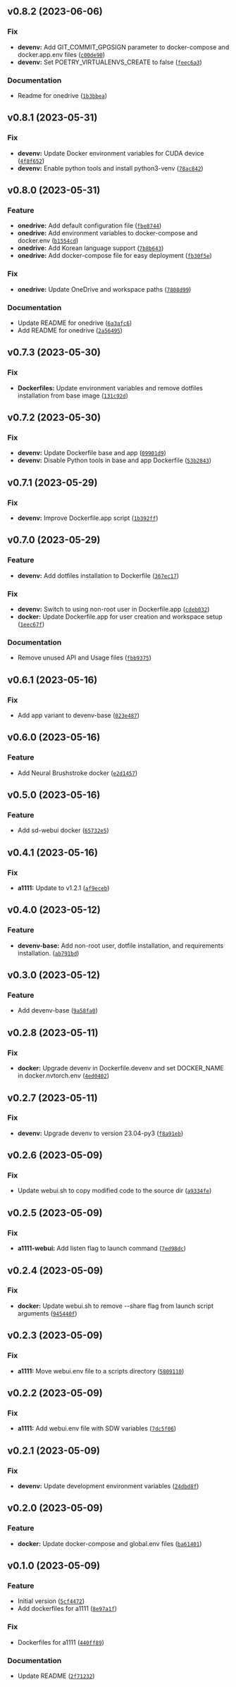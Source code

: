 <!--next-version-placeholder-->

## v0.8.2 (2023-06-06)

### Fix

* **devenv:** Add GIT_COMMIT_GPGSIGN parameter to docker-compose and docker.app.env files ([`c00de90`](https://github.com/entelecheia/dockerfiles/commit/c00de900291ace904475551603415bb729801368))
* **devenv:** Set POETRY_VIRTUALENVS_CREATE to false ([`feec6a3`](https://github.com/entelecheia/dockerfiles/commit/feec6a3e7914a12142fdfbf0e5c08aed233d148f))

### Documentation

* Readme for onedrive ([`1b3bbea`](https://github.com/entelecheia/dockerfiles/commit/1b3bbea5105571c46191e0573d449387867b2364))

## v0.8.1 (2023-05-31)
### Fix

* **devenv:** Update Docker environment variables for CUDA device ([`4f8f652`](https://github.com/entelecheia/dockerfiles/commit/4f8f652fee138b74329daf98f50d5d9a12d86357))
* **devenv:** Enable python tools and install python3-venv ([`78ac842`](https://github.com/entelecheia/dockerfiles/commit/78ac8429e36ebc4b9d46af2a1cc9a33da6bb0ccb))

## v0.8.0 (2023-05-31)
### Feature

* **onedrive:** Add default configuration file ([`fbe8744`](https://github.com/entelecheia/dockerfiles/commit/fbe87449853c32bc3eea96e74c277cc894d73bbc))
* **onedrive:** Add environment variables to docker-compose and docker.env ([`b1554cd`](https://github.com/entelecheia/dockerfiles/commit/b1554cde7b9da4bfb7986f1d9fc680569cfd43a5))
* **onedrive:** Add Korean language support ([`7b8b643`](https://github.com/entelecheia/dockerfiles/commit/7b8b643861e05318683ba0a4c683a488bb3125c3))
* **onedrive:** Add docker-compose file for easy deployment ([`fb30f5e`](https://github.com/entelecheia/dockerfiles/commit/fb30f5e8b29c7e04bd77038f964aedfbdb70c273))

### Fix

* **onedrive:** Update OneDrive and workspace paths ([`7808d99`](https://github.com/entelecheia/dockerfiles/commit/7808d9936e90d084a7434eb174988fc6c27652fa))

### Documentation

* Update README for onedrive ([`6a3afc6`](https://github.com/entelecheia/dockerfiles/commit/6a3afc618d2a09b0979eac26d298d67da98bbabb))
* Add README for onedrive ([`2a56495`](https://github.com/entelecheia/dockerfiles/commit/2a56495e761f46ae8b05f897a5e1bdff4789c9ad))

## v0.7.3 (2023-05-30)
### Fix

* **Dockerfiles:** Update environment variables and remove dotfiles installation from base image ([`131c92d`](https://github.com/entelecheia/dockerfiles/commit/131c92d0a8d8ebba6f496960774a7e6302739d7c))

## v0.7.2 (2023-05-30)
### Fix

* **devenv:** Update Dockerfile base and app ([`09901d9`](https://github.com/entelecheia/dockerfiles/commit/09901d90f3e26e2f7c4631729063c6841331cb4b))
* **devenv:** Disable Python tools in base and app Dockerfile ([`53b2843`](https://github.com/entelecheia/dockerfiles/commit/53b284324f71340e2003c71d33772e2bd2e3c62b))

## v0.7.1 (2023-05-29)
### Fix

* **devenv:** Improve Dockerfile.app script ([`1b392ff`](https://github.com/entelecheia/dockerfiles/commit/1b392ff8b7e69b600130b1e252b77ceab6080c10))

## v0.7.0 (2023-05-29)
### Feature

* **devenv:** Add dotfiles installation to Dockerfile ([`367ec17`](https://github.com/entelecheia/dockerfiles/commit/367ec17bc70691d749099e93e694e1155aa83eba))

### Fix

* **devenv:** Switch to using non-root user in Dockerfile.app ([`cdeb032`](https://github.com/entelecheia/dockerfiles/commit/cdeb032d08e23d812cf0da40999c7e9465f94b1e))
* **docker:** Update Dockerfile.app for user creation and workspace setup ([`1eec67f`](https://github.com/entelecheia/dockerfiles/commit/1eec67f62b65243d2fd26bc05ddd31e8c427f0b6))

### Documentation

* Remove unused API and Usage files ([`fbb9375`](https://github.com/entelecheia/dockerfiles/commit/fbb9375fd1cc91673cd9b374647206694c716a56))

## v0.6.1 (2023-05-16)
### Fix
* Add app variant to devenv-base ([`023e487`](https://github.com/entelecheia/dockerfiles/commit/023e487f9a278edf9b4c5270852a84a803a88557))

## v0.6.0 (2023-05-16)
### Feature
* Add Neural Brushstroke docker ([`e2d1457`](https://github.com/entelecheia/dockerfiles/commit/e2d1457ad10c771b3975f26dda78079cd6de8b30))

## v0.5.0 (2023-05-16)
### Feature
* Add sd-webui docker ([`65732e5`](https://github.com/entelecheia/dockerfiles/commit/65732e531a4df36c653300e7ce7780b5712d54de))

## v0.4.1 (2023-05-16)
### Fix
* **a1111:** Update to v1.2.1 ([`af9eceb`](https://github.com/entelecheia/dockerfiles/commit/af9eceb5625d3b520ff28cf3f3c42cb41ca6fbd1))

## v0.4.0 (2023-05-12)
### Feature
* **devenv-base:** Add non-root user, dotfile installation, and requirements installation. ([`ab791bd`](https://github.com/entelecheia/dockerfiles/commit/ab791bd046b1f960e1c6e43b56f0ff0fcac1276b))

## v0.3.0 (2023-05-12)
### Feature
* Add devenv-base ([`9a58fa0`](https://github.com/entelecheia/dockerfiles/commit/9a58fa06a0d869455e7c47e87496850508e950f4))

## v0.2.8 (2023-05-11)
### Fix
* **docker:** Upgrade devenv in Dockerfile.devenv and set DOCKER_NAME in docker.nvtorch.env ([`4ed0402`](https://github.com/entelecheia/dockerfiles/commit/4ed040212aa880f6fa2ddbace754efd6e7eaed1e))

## v0.2.7 (2023-05-11)
### Fix
* **devenv:** Upgrade devenv to version 23.04-py3 ([`f8a91eb`](https://github.com/entelecheia/dockerfiles/commit/f8a91eb71f217623daea426ab35cc85aabcea22d))

## v0.2.6 (2023-05-09)
### Fix
* Update webui.sh to copy modified code to the source dir ([`a9334fe`](https://github.com/entelecheia/dockerfiles/commit/a9334fe9088f7f0058519ab26a266c1b9fffe0db))

## v0.2.5 (2023-05-09)
### Fix
* **a1111-webui:** Add listen flag to launch command ([`7ed98dc`](https://github.com/entelecheia/dockerfiles/commit/7ed98dc479b871acbd0f549368fe62087863b880))

## v0.2.4 (2023-05-09)
### Fix
* **docker:** Update webui.sh to remove --share flag from launch script arguments ([`945440f`](https://github.com/entelecheia/dockerfiles/commit/945440f8f6075ba345998ed4cdc43d1e1ecc6491))

## v0.2.3 (2023-05-09)
### Fix
* **a1111:** Move webui.env file to a scripts directory ([`5809110`](https://github.com/entelecheia/dockerfiles/commit/5809110bd3c8e87b4c2a0cb56e8ebc994cde1ece))

## v0.2.2 (2023-05-09)
### Fix
* **a1111:** Add webui.env file with SDW variables ([`7dc5f06`](https://github.com/entelecheia/dockerfiles/commit/7dc5f066fba30a7ef0bc38d0fe65fb5b2875d2e5))

## v0.2.1 (2023-05-09)
### Fix
* **devenv:** Update development environment variables ([`24dbd8f`](https://github.com/entelecheia/dockerfiles/commit/24dbd8f9cb906c7cd5d8198cc6e514c46e1154d4))

## v0.2.0 (2023-05-09)
### Feature
* **docker:** Update docker-compose and global.env files ([`ba61401`](https://github.com/entelecheia/dockerfiles/commit/ba614011dee066e4c5f5a5c582110ddaf37ccdce))

## v0.1.0 (2023-05-09)
### Feature
* Initial version ([`5cf4472`](https://github.com/entelecheia/dockerfiles/commit/5cf4472fd59c8feff5a7cd7bf5fa830a9f8e2f7a))
* Add dockerfiles for a1111 ([`8e97a1f`](https://github.com/entelecheia/dockerfiles/commit/8e97a1f38b3c9f239b167793e759b13e8261a9da))

### Fix
* Dockerfiles for a1111 ([`440ff89`](https://github.com/entelecheia/dockerfiles/commit/440ff893514edfae242e8fe0a9d8bbddff4494d4))

### Documentation
* Update README ([`2f71232`](https://github.com/entelecheia/dockerfiles/commit/2f71232b0b23537de09f2f499e4e576f8ac193ac))
